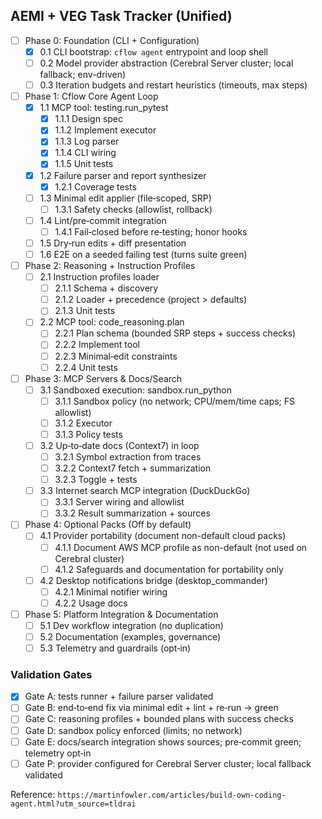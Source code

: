 ## AEMI + VEG Task Tracker (Unified)

- [ ] Phase 0: Foundation (CLI + Configuration)
  - [x] 0.1 CLI bootstrap: `cflow agent` entrypoint and loop shell
  - [ ] 0.2 Model provider abstraction (Cerebral Server cluster; local fallback; env-driven)
  - [ ] 0.3 Iteration budgets and restart heuristics (timeouts, max steps)

- [ ] Phase 1: Cflow Core Agent Loop
  - [x] 1.1 MCP tool: testing.run_pytest
    - [x] 1.1.1 Design spec
    - [x] 1.1.2 Implement executor
    - [x] 1.1.3 Log parser
    - [x] 1.1.4 CLI wiring
    - [x] 1.1.5 Unit tests
  - [x] 1.2 Failure parser and report synthesizer
    - [x] 1.2.1 Coverage tests
  - [ ] 1.3 Minimal edit applier (file‑scoped, SRP)
    - [ ] 1.3.1 Safety checks (allowlist, rollback)
  - [ ] 1.4 Lint/pre‑commit integration
    - [ ] 1.4.1 Fail‑closed before re‑testing; honor hooks
  - [ ] 1.5 Dry‑run edits + diff presentation
  - [ ] 1.6 E2E on a seeded failing test (turns suite green)

- [ ] Phase 2: Reasoning + Instruction Profiles
  - [ ] 2.1 Instruction profiles loader
    - [ ] 2.1.1 Schema + discovery
    - [ ] 2.1.2 Loader + precedence (project > defaults)
    - [ ] 2.1.3 Unit tests
  - [ ] 2.2 MCP tool: code_reasoning.plan
    - [ ] 2.2.1 Plan schema (bounded SRP steps + success checks)
    - [ ] 2.2.2 Implement tool
    - [ ] 2.2.3 Minimal‑edit constraints
    - [ ] 2.2.4 Unit tests

- [ ] Phase 3: MCP Servers & Docs/Search
  - [ ] 3.1 Sandboxed execution: sandbox.run_python
    - [ ] 3.1.1 Sandbox policy (no network; CPU/mem/time caps; FS allowlist)
    - [ ] 3.1.2 Executor
    - [ ] 3.1.3 Policy tests
  - [ ] 3.2 Up‑to‑date docs (Context7) in loop
    - [ ] 3.2.1 Symbol extraction from traces
    - [ ] 3.2.2 Context7 fetch + summarization
    - [ ] 3.2.3 Toggle + tests
  - [ ] 3.3 Internet search MCP integration (DuckDuckGo)
    - [ ] 3.3.1 Server wiring and allowlist
    - [ ] 3.3.2 Result summarization + sources

- [ ] Phase 4: Optional Packs (Off by default)
  - [ ] 4.1 Provider portability (document non-default cloud packs)
    - [ ] 4.1.1 Document AWS MCP profile as non-default (not used on Cerebral cluster)
    - [ ] 4.1.2 Safeguards and documentation for portability only
  - [ ] 4.2 Desktop notifications bridge (desktop_commander)
    - [ ] 4.2.1 Minimal notifier wiring
    - [ ] 4.2.2 Usage docs

- [ ] Phase 5: Platform Integration & Documentation
  - [ ] 5.1 Dev workflow integration (no duplication)
  - [ ] 5.2 Documentation (examples, governance)
  - [ ] 5.3 Telemetry and guardrails (opt‑in)

### Validation Gates
- [x] Gate A: tests runner + failure parser validated
- [ ] Gate B: end‑to‑end fix via minimal edit + lint + re‑run → green
- [ ] Gate C: reasoning profiles + bounded plans with success checks
- [ ] Gate D: sandbox policy enforced (limits; no network)
- [ ] Gate E: docs/search integration shows sources; pre‑commit green; telemetry opt‑in
- [ ] Gate P: provider configured for Cerebral Server cluster; local fallback validated

Reference: `https://martinfowler.com/articles/build-own-coding-agent.html?utm_source=tldrai`

